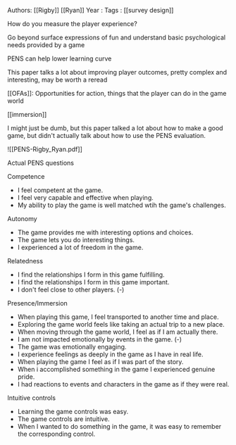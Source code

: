 Authors: [[Rigby]] [[Ryan]]
Year   :
Tags   : [[survey design]]

How do you measure the player experience?

Go beyond surface expressions of fun and understand basic psychological needs provided by a game

PENS can help lower learning curve

This paper talks a lot about improving player outcomes, pretty complex and interesting, may be worth a reread

[[OFAs]]: Opportunities for action, things that the player can do in the game world

[[immersion]]

I might just be dumb, but this paper talked a lot about how to make a good game, but didn't actually talk about how to use the PENS evaluation.

![[PENS-Rigby_Ryan.pdf]]

Actual PENS questions

Competence

 - I feel competent at the game.
 - I feel very capable and effective when playing.
 - My ability to play the game is well matched wtih the game's challenges.
 
Autonomy

 - The game provides me with interesting options and choices.
 - The game lets you do interesting things.
 - I experienced a lot of freedom in the game.
 
Relatedness

 - I find the relationships I form in this game fulfilling.
 - I find the relationships I form in this game important.
 - I don't feel close to other players. (-)
 
Presence/Immersion

 - When playing this game, I feel transported to another time and place.
 - Exploring the game world feels like taking an actual trip to a new place.
 - When moving through the game world, I feel as if I am actually there.
 - I am not impacted emotionally by events in the game. (-)
 - The game was emotionally engaging.
 - I experience feelings as deeply in the game as I have in real life.
 - When playing the game I feel as if I was part of the story.
 - When i accomplished something in the game I experienced genuine pride.
 - I had reactions to events and characters in the game as if they were real.
 
Intuitive controls

 - Learning the game controls was easy.
 - The game controls are intuitive.
 - When I wanted to do something in the game, it was easy to remember the corresponding control.